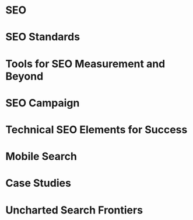 # SEO

# SEO Standards

# Tools for SEO Measurement and Beyond

# SEO Campaign

# Technical SEO Elements for Success

# Mobile Search

# Case Studies

# Uncharted Search Frontiers
